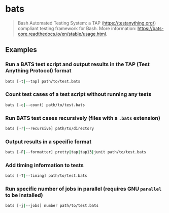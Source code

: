 # bats

> Bash Automated Testing System: a TAP (<https://testanything.org/>) compliant testing framework for Bash. More information: <https://bats-core.readthedocs.io/en/stable/usage.html>.

## Examples

### Run a BATS test script and output results in the TAP (Test Anything Protocol) format

```bash
bats [-t|--tap] path/to/test.bats
```

### Count test cases of a test script without running any tests

```bash
bats [-c|--count] path/to/test.bats
```

### Run BATS test cases recursively (files with a `.bats` extension)

```bash
bats [-r|--recursive] path/to/directory
```

### Output results in a specific format

```bash
bats [-F|--formatter] pretty|tap|tap13|junit path/to/test.bats
```

### Add timing information to tests

```bash
bats [-T|--timing] path/to/test.bats
```

### Run specific number of jobs in parallel (requires GNU `parallel` to be installed)

```bash
bats [-j|--jobs] number path/to/test.bats
```

